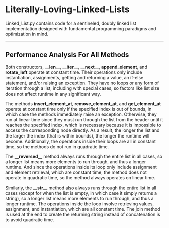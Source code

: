 # Literally-Loving-Linked-Lists

Linked_List.py contains code for a sentineled, doubly linked list implementation designed with fundamental programming paradigms and optimization in mind.

---

## Performance Analysis For All Methods

Both constructors, **\_\_len__**, **\_\_iter__**, **\_\_next__**, **append_element**, and **rotate_left** operate at constant time. Their operations only include instantiation, assignments, getting and returning a value, an if-else statement, and/or raising an exception. They have no loops or any form of iteration through a list, including with special cases, so factors like list size does not affect runtime in any significant way. 

The methods **insert_element_at**, **remove_element_at**, and **get_element_at** operate at constant time only if the specified index is out of bounds, in which case the methods immediately raise an exception. Otherwise, they run at linear time since they must run through the list from the header until it reaches the specified index, which is necessary because it is impossible to access the corresponding node directly. As a result, the longer the list and the larger the index (that is within bounds), the longer the runtime will become. Additionally, the operations inside their loops are all in constant time, so the methods do not run in quadratic time.

The **\_\_reversed__** method always runs through the entire list in all cases, so a longer list means more elements to run through, and thus a longer runtime. And since the operations inside its loop only include assignment and element retrieval, which are constant time, the method does not operate in quadratic time, so the method always operates on linear time.

Similarly, the **\_\_str__** method also always runs through the entire list in all cases (except for when the list is empty, in which case it simply returns a string), so a longer list means more elements to run through, and thus a longer runtime. The operations inside the loop involve retrieving values, assignment, and instantiation, which are all constant time. The join method is used at the end to create the returning string instead of concatenation is to avoid quadratic time.

